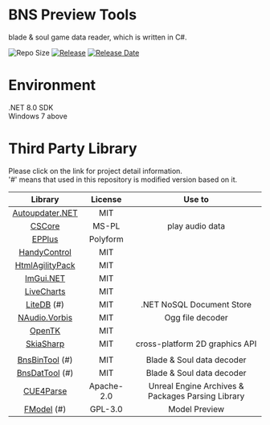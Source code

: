 BNS Preview Tools
==========================
blade & soul game data reader, which is written in C#.

![Repo Size](https://img.shields.io/github/repo-size/xyliaup/bns-preview-tools?style=flat-square)
[![Release](https://img.shields.io/github/release-pre/xyliaup/bns-preview-tools?style=flat-square)](https://github.com/XyliaUp/bns-preview-tools/releases/latest)
[![Release Date](https://img.shields.io/github/release-date-pre/xyliaup/bns-preview-tools?style=flat-square)](https://github.com/XyliaUp/bns-preview-tools/releases/latest)

Environment
==========================
.NET 8.0 SDK    
Windows 7 above

Third Party Library
==========================
Please click on the link for project detail information.  
'#' means that used in this repository is modified version based on it.

| Library | License | Use to | 
| :----:  | :----:  | :----: |
| [Autoupdater.NET](https://github.com/ravibpatel/AutoUpdater.NET) | MIT |  |
| [CSCore](https://github.com/filoe/cscore) | MS-PL | play audio data |
| [EPPlus](https://github.com/EPPlusSoftware/EPPlus) | Polyform |  |
| [HandyControl](https://handyorg.github.io/) | MIT |  |
| [HtmlAgilityPack](https://html-agility-pack.net) | MIT |  |
| [ImGui.NET](https://github.com/ImGuiNET/ImGui.NET) | MIT |  |
| [LiveCharts](https://github.com/Live-Charts/Live-Charts) | MIT |  |
| [LiteDB](https://github.com/mbdavid/LiteDB) (#) | MIT |  .NET NoSQL Document Store |
| [NAudio.Vorbis](https://github.com/naudio/Vorbis) | MIT | Ogg file decoder |
| [OpenTK](https://github.com/opentk/opentk) | MIT |  |
| [SkiaSharp](https://github.com/mono/SkiaSharp) | MIT | cross-platform 2D graphics API |
| |
| [BnsBinTool](https://github.com/notscuffed/BnsBinTool) (#) | MIT | Blade & Soul data decoder |
| [BnsDatTool](https://github.com/ashllay/BnsDatTool)    (#) | MIT | Blade & Soul data decoder |
| [CUE4Parse](https://github.com/FabianFG/CUE4Parse) | Apache-2.0 | Unreal Engine Archives & Packages Parsing Library |
| [FModel](https://github.com/4sval/FModel/) (#) | GPL-3.0 | Model Preview |